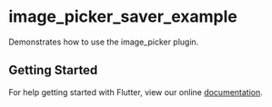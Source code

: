 # image_picker_saver_example

Demonstrates how to use the image_picker plugin.

## Getting Started

For help getting started with Flutter, view our online
[documentation](http://flutter.io/).
